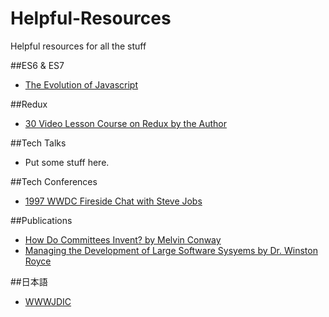 # Helpful-Resources
Helpful resources for all the stuff

##ES6 & ES7
* [The Evolution of Javascript](https://www.youtube.com/watch?v=DqMFX91ToLw)

##Redux
* [30 Video Lesson Course on Redux by the Author](https://egghead.io/series/getting-started-with-redux)

##Tech Talks
* Put some stuff here.

##Tech Conferences
* [1997 WWDC Fireside Chat with Steve Jobs](https://www.youtube.com/watch?v=6iACK-LNnzM)

##Publications
* [How Do Committees Invent? by Melvin Conway](http://www.melconway.com/Home/Committees_Paper.html)
* [Managing the Development of Large Software Sysyems by Dr. Winston Royce](http://www.cs.umd.edu/class/spring2003/cmsc838p/Process/waterfall.pdf)

##日本語
* [WWWJDIC](http://www.edrdg.org/cgi-bin/wwwjdic/wwwjdic?1C)
